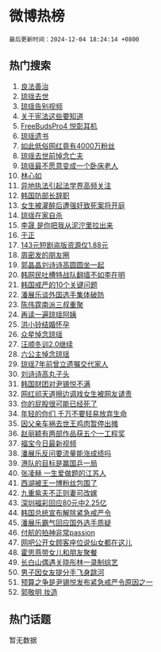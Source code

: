 # 微博热榜

`最后更新时间：2024-12-04 18:24:14 +0800`

## 热门搜索

1. [良法善治](https://m.weibo.cn/search?containerid=100103type%3D1%26t%3D10%26q%3D%23%E8%89%AF%E6%B3%95%E5%96%84%E6%B2%BB%23&stream_entry_id=51&isnewpage=1&extparam=seat%3D1%26pos%3D0%26filter_type%3Drealtimehot%26stream_entry_id%3D51%26c_type%3D51%26dgr%3D0%26q%3D%2523%25E8%2589%25AF%25E6%25B3%2595%25E5%2596%2584%25E6%25B2%25BB%2523%26cate%3D10103%26display_time%3D1733307853%26pre_seqid%3D173330785297700563131)
1. [琼瑶去世](https://m.weibo.cn/search?containerid=100103type%3D1%26t%3D10%26q%3D%E7%90%BC%E7%91%B6%E5%8E%BB%E4%B8%96&stream_entry_id=31&isnewpage=1&extparam=seat%3D1%26pos%3D0%26realpos%3D1%26q%3D%25E7%2590%25BC%25E7%2591%25B6%25E5%258E%25BB%25E4%25B8%2596%26dgr%3D0%26band_rank%3D1%26filter_type%3Drealtimehot%26flag%3D4%26c_type%3D31%26stream_entry_id%3D31%26lcate%3D5001%26cate%3D5001%26display_time%3D1733307853%26pre_seqid%3D173330785297700563131)
1. [琼瑶告别视频](https://m.weibo.cn/search?containerid=100103type%3D1%26t%3D10%26q%3D%E7%90%BC%E7%91%B6%E5%91%8A%E5%88%AB%E8%A7%86%E9%A2%91&stream_entry_id=31&isnewpage=1&extparam=seat%3D1%26pos%3D1%26realpos%3D2%26q%3D%25E7%2590%25BC%25E7%2591%25B6%25E5%2591%258A%25E5%2588%25AB%25E8%25A7%2586%25E9%25A2%2591%26dgr%3D0%26band_rank%3D2%26filter_type%3Drealtimehot%26flag%3D2%26c_type%3D31%26stream_entry_id%3D31%26lcate%3D5001%26cate%3D5001%26display_time%3D1733307853%26pre_seqid%3D173330785297700563131)
1. [关于宪法这些要知道](https://m.weibo.cn/search?containerid=100103type%3D1%26t%3D10%26q%3D%23%E5%85%B3%E4%BA%8E%E5%AE%AA%E6%B3%95%E8%BF%99%E4%BA%9B%E8%A6%81%E7%9F%A5%E9%81%93%23&stream_entry_id=31&isnewpage=1&extparam=seat%3D1%26pos%3D2%26realpos%3D3%26q%3D%2523%25E5%2585%25B3%25E4%25BA%258E%25E5%25AE%25AA%25E6%25B3%2595%25E8%25BF%2599%25E4%25BA%259B%25E8%25A6%2581%25E7%259F%25A5%25E9%2581%2593%2523%26dgr%3D0%26band_rank%3D3%26filter_type%3Drealtimehot%26flag%3D0%26c_type%3D31%26stream_entry_id%3D31%26lcate%3D5001%26cate%3D5001%26display_time%3D1733307853%26pre_seqid%3D173330785297700563131)
1. [FreeBudsPro4 悦彰耳机](https://m.weibo.cn/search?containerid=100103type%3D1%26t%3D10%26q%3D%23FreeBudsPro4+%E6%82%A6%E5%BD%B0%E8%80%B3%E6%9C%BA%23&stream_entry_id=31&isnewpage=1&extparam=seat%3D1%26pos%3D3%26stream_entry_id%3D31%26topic_ad%3D1%26adid%3D266901%26q%3D%2523FreeBudsPro4%2520%25E6%2582%25A6%25E5%25BD%25B0%25E8%2580%25B3%25E6%259C%25BA%2523%26is_ad_pos%3D1%26filter_type%3Drealtimehot%26dgr%3D0%26c_type%3D31%26band_rank%3D4%26lcate%3D5001%26cate%3D5001%26display_time%3D1733307853%26pre_seqid%3D173330785297700563131)
1. [琼瑶遗书](https://m.weibo.cn/search?containerid=100103type%3D1%26t%3D10%26q%3D%23%E7%90%BC%E7%91%B6%E9%81%97%E4%B9%A6%23&stream_entry_id=31&isnewpage=1&extparam=seat%3D1%26pos%3D4%26realpos%3D4%26q%3D%2523%25E7%2590%25BC%25E7%2591%25B6%25E9%2581%2597%25E4%25B9%25A6%2523%26dgr%3D0%26band_rank%3D4%26filter_type%3Drealtimehot%26flag%3D16%26c_type%3D31%26stream_entry_id%3D31%26lcate%3D5001%26cate%3D5001%26display_time%3D1733307853%26pre_seqid%3D173330785297700563131)
1. [如此低俗网红竟有4000万粉丝](https://m.weibo.cn/search?containerid=100103type%3D1%26t%3D10%26q%3D%23%E5%A6%82%E6%AD%A4%E4%BD%8E%E4%BF%97%E7%BD%91%E7%BA%A2%E7%AB%9F%E6%9C%894000%E4%B8%87%E7%B2%89%E4%B8%9D%23&stream_entry_id=31&isnewpage=1&extparam=seat%3D1%26pos%3D5%26realpos%3D5%26q%3D%2523%25E5%25A6%2582%25E6%25AD%25A4%25E4%25BD%258E%25E4%25BF%2597%25E7%25BD%2591%25E7%25BA%25A2%25E7%25AB%259F%25E6%259C%25894000%25E4%25B8%2587%25E7%25B2%2589%25E4%25B8%259D%2523%26dgr%3D0%26band_rank%3D5%26filter_type%3Drealtimehot%26flag%3D2%26c_type%3D31%26stream_entry_id%3D31%26lcate%3D5001%26cate%3D5001%26display_time%3D1733307853%26pre_seqid%3D173330785297700563131)
1. [琼瑶去世前悼念亡夫](https://m.weibo.cn/search?containerid=100103type%3D1%26t%3D10%26q%3D%23%E7%90%BC%E7%91%B6%E5%8E%BB%E4%B8%96%E5%89%8D%E6%82%BC%E5%BF%B5%E4%BA%A1%E5%A4%AB%23&stream_entry_id=31&isnewpage=1&extparam=seat%3D1%26pos%3D6%26realpos%3D6%26q%3D%2523%25E7%2590%25BC%25E7%2591%25B6%25E5%258E%25BB%25E4%25B8%2596%25E5%2589%258D%25E6%2582%25BC%25E5%25BF%25B5%25E4%25BA%25A1%25E5%25A4%25AB%2523%26dgr%3D0%26band_rank%3D6%26filter_type%3Drealtimehot%26flag%3D2%26c_type%3D31%26stream_entry_id%3D31%26lcate%3D5001%26cate%3D5001%26display_time%3D1733307853%26pre_seqid%3D173330785297700563131)
1. [琼瑶最不愿意变成一个卧床老人](https://m.weibo.cn/search?containerid=100103type%3D1%26t%3D10%26q%3D%23%E7%90%BC%E7%91%B6%E6%9C%80%E4%B8%8D%E6%84%BF%E6%84%8F%E5%8F%98%E6%88%90%E4%B8%80%E4%B8%AA%E5%8D%A7%E5%BA%8A%E8%80%81%E4%BA%BA%23&stream_entry_id=31&isnewpage=1&extparam=seat%3D1%26pos%3D7%26realpos%3D7%26q%3D%2523%25E7%2590%25BC%25E7%2591%25B6%25E6%259C%2580%25E4%25B8%258D%25E6%2584%25BF%25E6%2584%258F%25E5%258F%2598%25E6%2588%2590%25E4%25B8%2580%25E4%25B8%25AA%25E5%258D%25A7%25E5%25BA%258A%25E8%2580%2581%25E4%25BA%25BA%2523%26dgr%3D0%26band_rank%3D7%26filter_type%3Drealtimehot%26flag%3D0%26c_type%3D31%26stream_entry_id%3D31%26lcate%3D5001%26cate%3D5001%26display_time%3D1733307853%26pre_seqid%3D173330785297700563131)
1. [林心如](https://m.weibo.cn/search?containerid=100103type%3D1%26t%3D10%26q%3D%E6%9E%97%E5%BF%83%E5%A6%82&stream_entry_id=31&isnewpage=1&extparam=seat%3D1%26pos%3D8%26realpos%3D8%26q%3D%25E6%259E%2597%25E5%25BF%2583%25E5%25A6%2582%26dgr%3D0%26band_rank%3D8%26filter_type%3Drealtimehot%26flag%3D2%26c_type%3D31%26stream_entry_id%3D31%26lcate%3D5001%26cate%3D5001%26display_time%3D1733307853%26pre_seqid%3D173330785297700563131)
1. [异地执法引起法学界高频关注](https://m.weibo.cn/search?containerid=100103type%3D1%26t%3D10%26q%3D%23%E5%BC%82%E5%9C%B0%E6%89%A7%E6%B3%95%E5%BC%95%E8%B5%B7%E6%B3%95%E5%AD%A6%E7%95%8C%E9%AB%98%E9%A2%91%E5%85%B3%E6%B3%A8%23&stream_entry_id=31&isnewpage=1&extparam=seat%3D1%26pos%3D9%26realpos%3D9%26q%3D%2523%25E5%25BC%2582%25E5%259C%25B0%25E6%2589%25A7%25E6%25B3%2595%25E5%25BC%2595%25E8%25B5%25B7%25E6%25B3%2595%25E5%25AD%25A6%25E7%2595%258C%25E9%25AB%2598%25E9%25A2%2591%25E5%2585%25B3%25E6%25B3%25A8%2523%26dgr%3D0%26band_rank%3D9%26filter_type%3Drealtimehot%26flag%3D1%26c_type%3D31%26stream_entry_id%3D31%26lcate%3D5001%26cate%3D5001%26display_time%3D1733307853%26pre_seqid%3D173330785297700563131)
1. [韩国防部长辞职](https://m.weibo.cn/search?containerid=100103type%3D1%26t%3D10%26q%3D%23%E9%9F%A9%E5%9B%BD%E9%98%B2%E9%83%A8%E9%95%BF%E8%BE%9E%E8%81%8C%23&stream_entry_id=31&isnewpage=1&extparam=seat%3D1%26pos%3D10%26realpos%3D10%26q%3D%2523%25E9%259F%25A9%25E5%259B%25BD%25E9%2598%25B2%25E9%2583%25A8%25E9%2595%25BF%25E8%25BE%259E%25E8%2581%258C%2523%26dgr%3D0%26band_rank%3D10%26filter_type%3Drealtimehot%26flag%3D1%26c_type%3D31%26stream_entry_id%3D31%26lcate%3D5001%26cate%3D5001%26display_time%3D1733307853%26pre_seqid%3D173330785297700563131)
1. [女生被灌醉后遭强奸致死案将开庭](https://m.weibo.cn/search?containerid=100103type%3D1%26t%3D10%26q%3D%23%E5%A5%B3%E7%94%9F%E8%A2%AB%E7%81%8C%E9%86%89%E5%90%8E%E9%81%AD%E5%BC%BA%E5%A5%B8%E8%87%B4%E6%AD%BB%E6%A1%88%E5%B0%86%E5%BC%80%E5%BA%AD%23&stream_entry_id=31&isnewpage=1&extparam=seat%3D1%26pos%3D11%26realpos%3D11%26q%3D%2523%25E5%25A5%25B3%25E7%2594%259F%25E8%25A2%25AB%25E7%2581%258C%25E9%2586%2589%25E5%2590%258E%25E9%2581%25AD%25E5%25BC%25BA%25E5%25A5%25B8%25E8%2587%25B4%25E6%25AD%25BB%25E6%25A1%2588%25E5%25B0%2586%25E5%25BC%2580%25E5%25BA%25AD%2523%26dgr%3D0%26band_rank%3D11%26filter_type%3Drealtimehot%26flag%3D2%26c_type%3D31%26stream_entry_id%3D31%26lcate%3D5001%26cate%3D5001%26display_time%3D1733307853%26pre_seqid%3D173330785297700563131)
1. [琼瑶在家自杀](https://m.weibo.cn/search?containerid=100103type%3D1%26t%3D10%26q%3D%23%E7%90%BC%E7%91%B6%E5%9C%A8%E5%AE%B6%E8%87%AA%E6%9D%80%23&stream_entry_id=31&isnewpage=1&extparam=seat%3D1%26pos%3D12%26realpos%3D12%26q%3D%2523%25E7%2590%25BC%25E7%2591%25B6%25E5%259C%25A8%25E5%25AE%25B6%25E8%2587%25AA%25E6%259D%2580%2523%26dgr%3D0%26band_rank%3D12%26filter_type%3Drealtimehot%26flag%3D0%26c_type%3D31%26stream_entry_id%3D31%26lcate%3D5001%26cate%3D5001%26display_time%3D1733307853%26pre_seqid%3D173330785297700563131)
1. [李晟 是你把我从泥泞里拉出来](https://m.weibo.cn/search?containerid=100103type%3D1%26t%3D10%26q%3D%E6%9D%8E%E6%99%9F+%E6%98%AF%E4%BD%A0%E6%8A%8A%E6%88%91%E4%BB%8E%E6%B3%A5%E6%B3%9E%E9%87%8C%E6%8B%89%E5%87%BA%E6%9D%A5&stream_entry_id=31&isnewpage=1&extparam=seat%3D1%26pos%3D13%26realpos%3D13%26q%3D%25E6%259D%258E%25E6%2599%259F%2520%25E6%2598%25AF%25E4%25BD%25A0%25E6%258A%258A%25E6%2588%2591%25E4%25BB%258E%25E6%25B3%25A5%25E6%25B3%259E%25E9%2587%258C%25E6%258B%2589%25E5%2587%25BA%25E6%259D%25A5%26dgr%3D0%26band_rank%3D13%26filter_type%3Drealtimehot%26flag%3D1%26c_type%3D31%26stream_entry_id%3D31%26lcate%3D5001%26cate%3D5001%26display_time%3D1733307853%26pre_seqid%3D173330785297700563131)
1. [于正](https://m.weibo.cn/search?containerid=100103type%3D1%26t%3D10%26q%3D%E4%BA%8E%E6%AD%A3&stream_entry_id=31&isnewpage=1&extparam=seat%3D1%26pos%3D14%26realpos%3D14%26q%3D%25E4%25BA%258E%25E6%25AD%25A3%26dgr%3D0%26band_rank%3D14%26filter_type%3Drealtimehot%26flag%3D2%26c_type%3D31%26stream_entry_id%3D31%26lcate%3D5001%26cate%3D5001%26display_time%3D1733307853%26pre_seqid%3D173330785297700563131)
1. [143元短剧盗版资源仅1.88元](https://m.weibo.cn/search?containerid=100103type%3D1%26t%3D10%26q%3D%23143%E5%85%83%E7%9F%AD%E5%89%A7%E7%9B%97%E7%89%88%E8%B5%84%E6%BA%90%E4%BB%851.88%E5%85%83%23&stream_entry_id=31&isnewpage=1&extparam=seat%3D1%26pos%3D15%26realpos%3D15%26q%3D%2523143%25E5%2585%2583%25E7%259F%25AD%25E5%2589%25A7%25E7%259B%2597%25E7%2589%2588%25E8%25B5%2584%25E6%25BA%2590%25E4%25BB%25851.88%25E5%2585%2583%2523%26dgr%3D0%26band_rank%3D15%26filter_type%3Drealtimehot%26flag%3D1%26c_type%3D31%26stream_entry_id%3D31%26lcate%3D5001%26cate%3D5001%26display_time%3D1733307853%26pre_seqid%3D173330785297700563131)
1. [周密发的朋友圈](https://m.weibo.cn/search?containerid=100103type%3D1%26t%3D10%26q%3D%23%E5%91%A8%E5%AF%86%E5%8F%91%E7%9A%84%E6%9C%8B%E5%8F%8B%E5%9C%88%23&stream_entry_id=31&isnewpage=1&extparam=seat%3D1%26pos%3D16%26realpos%3D16%26q%3D%2523%25E5%2591%25A8%25E5%25AF%2586%25E5%258F%2591%25E7%259A%2584%25E6%259C%258B%25E5%258F%258B%25E5%259C%2588%2523%26dgr%3D0%26band_rank%3D16%26filter_type%3Drealtimehot%26flag%3D0%26c_type%3D31%26stream_entry_id%3D31%26lcate%3D5001%26cate%3D5001%26display_time%3D1733307853%26pre_seqid%3D173330785297700563131)
1. [郭晶晶刘诗诗高圆圆坐一起](https://m.weibo.cn/search?containerid=100103type%3D1%26t%3D10%26q%3D%23%E9%83%AD%E6%99%B6%E6%99%B6%E5%88%98%E8%AF%97%E8%AF%97%E9%AB%98%E5%9C%86%E5%9C%86%E5%9D%90%E4%B8%80%E8%B5%B7%23&stream_entry_id=31&isnewpage=1&extparam=seat%3D1%26pos%3D17%26realpos%3D17%26q%3D%2523%25E9%2583%25AD%25E6%2599%25B6%25E6%2599%25B6%25E5%2588%2598%25E8%25AF%2597%25E8%25AF%2597%25E9%25AB%2598%25E5%259C%2586%25E5%259C%2586%25E5%259D%2590%25E4%25B8%2580%25E8%25B5%25B7%2523%26dgr%3D0%26band_rank%3D17%26filter_type%3Drealtimehot%26flag%3D1%26c_type%3D31%26stream_entry_id%3D31%26lcate%3D5001%26cate%3D5001%26display_time%3D1733307853%26pre_seqid%3D173330785297700563131)
1. [韩网民吐槽特战队翻墙不如李在明](https://m.weibo.cn/search?containerid=100103type%3D1%26t%3D10%26q%3D%23%E9%9F%A9%E7%BD%91%E6%B0%91%E5%90%90%E6%A7%BD%E7%89%B9%E6%88%98%E9%98%9F%E7%BF%BB%E5%A2%99%E4%B8%8D%E5%A6%82%E6%9D%8E%E5%9C%A8%E6%98%8E%23&stream_entry_id=31&isnewpage=1&extparam=seat%3D1%26pos%3D18%26realpos%3D18%26q%3D%2523%25E9%259F%25A9%25E7%25BD%2591%25E6%25B0%2591%25E5%2590%2590%25E6%25A7%25BD%25E7%2589%25B9%25E6%2588%2598%25E9%2598%259F%25E7%25BF%25BB%25E5%25A2%2599%25E4%25B8%258D%25E5%25A6%2582%25E6%259D%258E%25E5%259C%25A8%25E6%2598%258E%2523%26dgr%3D0%26band_rank%3D18%26filter_type%3Drealtimehot%26flag%3D1%26c_type%3D31%26stream_entry_id%3D31%26lcate%3D5001%26cate%3D5001%26display_time%3D1733307853%26pre_seqid%3D173330785297700563131)
1. [韩国戒严的10个关键问题](https://m.weibo.cn/search?containerid=100103type%3D1%26t%3D10%26q%3D%23%E9%9F%A9%E5%9B%BD%E6%88%92%E4%B8%A5%E7%9A%8410%E4%B8%AA%E5%85%B3%E9%94%AE%E9%97%AE%E9%A2%98%23&stream_entry_id=31&isnewpage=1&extparam=seat%3D1%26pos%3D19%26realpos%3D19%26q%3D%2523%25E9%259F%25A9%25E5%259B%25BD%25E6%2588%2592%25E4%25B8%25A5%25E7%259A%258410%25E4%25B8%25AA%25E5%2585%25B3%25E9%2594%25AE%25E9%2597%25AE%25E9%25A2%2598%2523%26dgr%3D0%26band_rank%3D19%26filter_type%3Drealtimehot%26flag%3D1%26c_type%3D31%26stream_entry_id%3D31%26lcate%3D5001%26cate%3D5001%26display_time%3D1733307853%26pre_seqid%3D173330785297700563131)
1. [潘展乐谈外国选手集体破防](https://m.weibo.cn/search?containerid=100103type%3D1%26t%3D10%26q%3D%23%E6%BD%98%E5%B1%95%E4%B9%90%E8%B0%88%E5%A4%96%E5%9B%BD%E9%80%89%E6%89%8B%E9%9B%86%E4%BD%93%E7%A0%B4%E9%98%B2%23&stream_entry_id=31&isnewpage=1&extparam=seat%3D1%26pos%3D20%26realpos%3D20%26q%3D%2523%25E6%25BD%2598%25E5%25B1%2595%25E4%25B9%2590%25E8%25B0%2588%25E5%25A4%2596%25E5%259B%25BD%25E9%2580%2589%25E6%2589%258B%25E9%259B%2586%25E4%25BD%2593%25E7%25A0%25B4%25E9%2598%25B2%2523%26dgr%3D0%26band_rank%3D20%26filter_type%3Drealtimehot%26flag%3D1%26c_type%3D31%26stream_entry_id%3D31%26lcate%3D5001%26cate%3D5001%26display_time%3D1733307853%26pre_seqid%3D173330785297700563131)
1. [陈伟霆南派三叔重聚](https://m.weibo.cn/search?containerid=100103type%3D1%26t%3D10%26q%3D%23%E9%99%88%E4%BC%9F%E9%9C%86%E5%8D%97%E6%B4%BE%E4%B8%89%E5%8F%94%E9%87%8D%E8%81%9A%23&stream_entry_id=31&isnewpage=1&extparam=seat%3D1%26pos%3D21%26realpos%3D21%26q%3D%2523%25E9%2599%2588%25E4%25BC%259F%25E9%259C%2586%25E5%258D%2597%25E6%25B4%25BE%25E4%25B8%2589%25E5%258F%2594%25E9%2587%258D%25E8%2581%259A%2523%26dgr%3D0%26band_rank%3D21%26filter_type%3Drealtimehot%26flag%3D1%26c_type%3D31%26stream_entry_id%3D31%26lcate%3D5001%26cate%3D5001%26display_time%3D1733307853%26pre_seqid%3D173330785297700563131)
1. [再读一遍琼瑶阿姨](https://m.weibo.cn/search?containerid=100103type%3D1%26t%3D10%26q%3D%23%E5%86%8D%E8%AF%BB%E4%B8%80%E9%81%8D%E7%90%BC%E7%91%B6%E9%98%BF%E5%A7%A8%23&stream_entry_id=31&isnewpage=1&extparam=seat%3D1%26pos%3D22%26realpos%3D22%26q%3D%2523%25E5%2586%258D%25E8%25AF%25BB%25E4%25B8%2580%25E9%2581%258D%25E7%2590%25BC%25E7%2591%25B6%25E9%2598%25BF%25E5%25A7%25A8%2523%26dgr%3D0%26band_rank%3D22%26filter_type%3Drealtimehot%26flag%3D1%26c_type%3D31%26stream_entry_id%3D31%26lcate%3D5001%26cate%3D5001%26display_time%3D1733307853%26pre_seqid%3D173330785297700563131)
1. [洪小铃结婚怀孕](https://m.weibo.cn/search?containerid=100103type%3D1%26t%3D10%26q%3D%23%E6%B4%AA%E5%B0%8F%E9%93%83%E7%BB%93%E5%A9%9A%E6%80%80%E5%AD%95%23&stream_entry_id=31&isnewpage=1&extparam=seat%3D1%26pos%3D23%26realpos%3D23%26q%3D%2523%25E6%25B4%25AA%25E5%25B0%258F%25E9%2593%2583%25E7%25BB%2593%25E5%25A9%259A%25E6%2580%2580%25E5%25AD%2595%2523%26dgr%3D0%26band_rank%3D23%26filter_type%3Drealtimehot%26flag%3D2%26c_type%3D31%26stream_entry_id%3D31%26lcate%3D5001%26cate%3D5001%26display_time%3D1733307853%26pre_seqid%3D173330785297700563131)
1. [众星悼念琼瑶](https://m.weibo.cn/search?containerid=100103type%3D1%26t%3D10%26q%3D%23%E4%BC%97%E6%98%9F%E6%82%BC%E5%BF%B5%E7%90%BC%E7%91%B6%23&stream_entry_id=31&isnewpage=1&extparam=seat%3D1%26pos%3D24%26realpos%3D24%26q%3D%2523%25E4%25BC%2597%25E6%2598%259F%25E6%2582%25BC%25E5%25BF%25B5%25E7%2590%25BC%25E7%2591%25B6%2523%26dgr%3D0%26band_rank%3D24%26filter_type%3Drealtimehot%26flag%3D1%26c_type%3D31%26stream_entry_id%3D31%26lcate%3D5001%26cate%3D5001%26display_time%3D1733307853%26pre_seqid%3D173330785297700563131)
1. [汪顺冬训2.0继续](https://m.weibo.cn/search?containerid=100103type%3D1%26t%3D10%26q%3D%23%E6%B1%AA%E9%A1%BA%E5%86%AC%E8%AE%AD2.0%E7%BB%A7%E7%BB%AD%23&stream_entry_id=31&isnewpage=1&extparam=seat%3D1%26pos%3D25%26realpos%3D25%26q%3D%2523%25E6%25B1%25AA%25E9%25A1%25BA%25E5%2586%25AC%25E8%25AE%25AD2.0%25E7%25BB%25A7%25E7%25BB%25AD%2523%26dgr%3D0%26band_rank%3D25%26filter_type%3Drealtimehot%26flag%3D1%26c_type%3D31%26stream_entry_id%3D31%26lcate%3D5001%26cate%3D5001%26display_time%3D1733307853%26pre_seqid%3D173330785297700563131)
1. [六公主悼念琼瑶](https://m.weibo.cn/search?containerid=100103type%3D1%26t%3D10%26q%3D%23%E5%85%AD%E5%85%AC%E4%B8%BB%E6%82%BC%E5%BF%B5%E7%90%BC%E7%91%B6%23&stream_entry_id=31&isnewpage=1&extparam=seat%3D1%26pos%3D26%26realpos%3D26%26q%3D%2523%25E5%2585%25AD%25E5%2585%25AC%25E4%25B8%25BB%25E6%2582%25BC%25E5%25BF%25B5%25E7%2590%25BC%25E7%2591%25B6%2523%26dgr%3D0%26band_rank%3D26%26filter_type%3Drealtimehot%26flag%3D1%26c_type%3D31%26stream_entry_id%3D31%26lcate%3D5001%26cate%3D5001%26display_time%3D1733307853%26pre_seqid%3D173330785297700563131)
1. [琼瑶7年前曾立遗嘱交代家人](https://m.weibo.cn/search?containerid=100103type%3D1%26t%3D10%26q%3D%23%E7%90%BC%E7%91%B67%E5%B9%B4%E5%89%8D%E6%9B%BE%E7%AB%8B%E9%81%97%E5%98%B1%E4%BA%A4%E4%BB%A3%E5%AE%B6%E4%BA%BA%23&stream_entry_id=31&isnewpage=1&extparam=seat%3D1%26pos%3D27%26realpos%3D27%26q%3D%2523%25E7%2590%25BC%25E7%2591%25B67%25E5%25B9%25B4%25E5%2589%258D%25E6%259B%25BE%25E7%25AB%258B%25E9%2581%2597%25E5%2598%25B1%25E4%25BA%25A4%25E4%25BB%25A3%25E5%25AE%25B6%25E4%25BA%25BA%2523%26dgr%3D0%26band_rank%3D27%26filter_type%3Drealtimehot%26flag%3D0%26c_type%3D31%26stream_entry_id%3D31%26lcate%3D5001%26cate%3D5001%26display_time%3D1733307853%26pre_seqid%3D173330785297700563131)
1. [刘诗诗高丸子头](https://m.weibo.cn/search?containerid=100103type%3D1%26t%3D10%26q%3D%23%E5%88%98%E8%AF%97%E8%AF%97%E9%AB%98%E4%B8%B8%E5%AD%90%E5%A4%B4%23&stream_entry_id=31&isnewpage=1&extparam=seat%3D1%26pos%3D28%26realpos%3D28%26q%3D%2523%25E5%2588%2598%25E8%25AF%2597%25E8%25AF%2597%25E9%25AB%2598%25E4%25B8%25B8%25E5%25AD%2590%25E5%25A4%25B4%2523%26dgr%3D0%26band_rank%3D28%26filter_type%3Drealtimehot%26flag%3D1%26c_type%3D31%26stream_entry_id%3D31%26lcate%3D5001%26cate%3D5001%26display_time%3D1733307853%26pre_seqid%3D173330785297700563131)
1. [韩国财团对尹锡悦不满](https://m.weibo.cn/search?containerid=100103type%3D1%26t%3D10%26q%3D%23%E9%9F%A9%E5%9B%BD%E8%B4%A2%E5%9B%A2%E5%AF%B9%E5%B0%B9%E9%94%A1%E6%82%A6%E4%B8%8D%E6%BB%A1%23&stream_entry_id=31&isnewpage=1&extparam=seat%3D1%26pos%3D29%26realpos%3D29%26q%3D%2523%25E9%259F%25A9%25E5%259B%25BD%25E8%25B4%25A2%25E5%259B%25A2%25E5%25AF%25B9%25E5%25B0%25B9%25E9%2594%25A1%25E6%2582%25A6%25E4%25B8%258D%25E6%25BB%25A1%2523%26dgr%3D0%26band_rank%3D29%26filter_type%3Drealtimehot%26flag%3D1%26c_type%3D31%26stream_entry_id%3D31%26lcate%3D5001%26cate%3D5001%26display_time%3D1733307853%26pre_seqid%3D173330785297700563131)
1. [网红祁天道擦边调戏女生被网友谴责](https://m.weibo.cn/search?containerid=100103type%3D1%26t%3D10%26q%3D%23%E7%BD%91%E7%BA%A2%E7%A5%81%E5%A4%A9%E9%81%93%E6%93%A6%E8%BE%B9%E8%B0%83%E6%88%8F%E5%A5%B3%E7%94%9F%E8%A2%AB%E7%BD%91%E5%8F%8B%E8%B0%B4%E8%B4%A3%23&stream_entry_id=31&isnewpage=1&extparam=seat%3D1%26pos%3D30%26realpos%3D30%26q%3D%2523%25E7%25BD%2591%25E7%25BA%25A2%25E7%25A5%2581%25E5%25A4%25A9%25E9%2581%2593%25E6%2593%25A6%25E8%25BE%25B9%25E8%25B0%2583%25E6%2588%258F%25E5%25A5%25B3%25E7%2594%259F%25E8%25A2%25AB%25E7%25BD%2591%25E5%258F%258B%25E8%25B0%25B4%25E8%25B4%25A3%2523%26dgr%3D0%26band_rank%3D30%26filter_type%3Drealtimehot%26flag%3D0%26c_type%3D31%26stream_entry_id%3D31%26lcate%3D5001%26cate%3D5001%26display_time%3D1733307853%26pre_seqid%3D173330785297700563131)
1. [你的屁股很可能已经死了](https://m.weibo.cn/search?containerid=100103type%3D1%26t%3D10%26q%3D%E4%BD%A0%E7%9A%84%E5%B1%81%E8%82%A1%E5%BE%88%E5%8F%AF%E8%83%BD%E5%B7%B2%E7%BB%8F%E6%AD%BB%E4%BA%86&stream_entry_id=31&isnewpage=1&extparam=seat%3D1%26pos%3D31%26realpos%3D31%26q%3D%25E4%25BD%25A0%25E7%259A%2584%25E5%25B1%2581%25E8%2582%25A1%25E5%25BE%2588%25E5%258F%25AF%25E8%2583%25BD%25E5%25B7%25B2%25E7%25BB%258F%25E6%25AD%25BB%25E4%25BA%2586%26dgr%3D0%26band_rank%3D31%26filter_type%3Drealtimehot%26flag%3D0%26c_type%3D31%26stream_entry_id%3D31%26lcate%3D5001%26cate%3D5001%26display_time%3D1733307853%26pre_seqid%3D173330785297700563131)
1. [年轻的你们 千万不要轻易放弃生命](https://m.weibo.cn/search?containerid=100103type%3D1%26t%3D10%26q%3D%E5%B9%B4%E8%BD%BB%E7%9A%84%E4%BD%A0%E4%BB%AC+%E5%8D%83%E4%B8%87%E4%B8%8D%E8%A6%81%E8%BD%BB%E6%98%93%E6%94%BE%E5%BC%83%E7%94%9F%E5%91%BD&stream_entry_id=31&isnewpage=1&extparam=seat%3D1%26pos%3D32%26realpos%3D32%26q%3D%25E5%25B9%25B4%25E8%25BD%25BB%25E7%259A%2584%25E4%25BD%25A0%25E4%25BB%25AC%2520%25E5%258D%2583%25E4%25B8%2587%25E4%25B8%258D%25E8%25A6%2581%25E8%25BD%25BB%25E6%2598%2593%25E6%2594%25BE%25E5%25BC%2583%25E7%2594%259F%25E5%2591%25BD%26dgr%3D0%26band_rank%3D32%26filter_type%3Drealtimehot%26flag%3D0%26c_type%3D31%26stream_entry_id%3D31%26lcate%3D5001%26cate%3D5001%26display_time%3D1733307853%26pre_seqid%3D173330785297700563131)
1. [因父亲车祸去世王鸡肉暂停出摊](https://m.weibo.cn/search?containerid=100103type%3D1%26t%3D10%26q%3D%23%E5%9B%A0%E7%88%B6%E4%BA%B2%E8%BD%A6%E7%A5%B8%E5%8E%BB%E4%B8%96%E7%8E%8B%E9%B8%A1%E8%82%89%E6%9A%82%E5%81%9C%E5%87%BA%E6%91%8A%23&stream_entry_id=31&isnewpage=1&extparam=seat%3D1%26pos%3D33%26realpos%3D33%26q%3D%2523%25E5%259B%25A0%25E7%2588%25B6%25E4%25BA%25B2%25E8%25BD%25A6%25E7%25A5%25B8%25E5%258E%25BB%25E4%25B8%2596%25E7%258E%258B%25E9%25B8%25A1%25E8%2582%2589%25E6%259A%2582%25E5%2581%259C%25E5%2587%25BA%25E6%2591%258A%2523%26dgr%3D0%26band_rank%3D33%26filter_type%3Drealtimehot%26flag%3D0%26c_type%3D31%26stream_entry_id%3D31%26lcate%3D5001%26cate%3D5001%26display_time%3D1733307853%26pre_seqid%3D173330785297700563131)
1. [赵丽颖有两部作品获五个一工程奖](https://m.weibo.cn/search?containerid=100103type%3D1%26t%3D10%26q%3D%23%E8%B5%B5%E4%B8%BD%E9%A2%96%E6%9C%89%E4%B8%A4%E9%83%A8%E4%BD%9C%E5%93%81%E8%8E%B7%E4%BA%94%E4%B8%AA%E4%B8%80%E5%B7%A5%E7%A8%8B%E5%A5%96%23&stream_entry_id=31&isnewpage=1&extparam=seat%3D1%26pos%3D34%26realpos%3D34%26q%3D%2523%25E8%25B5%25B5%25E4%25B8%25BD%25E9%25A2%2596%25E6%259C%2589%25E4%25B8%25A4%25E9%2583%25A8%25E4%25BD%259C%25E5%2593%2581%25E8%258E%25B7%25E4%25BA%2594%25E4%25B8%25AA%25E4%25B8%2580%25E5%25B7%25A5%25E7%25A8%258B%25E5%25A5%2596%2523%26dgr%3D0%26band_rank%3D34%26filter_type%3Drealtimehot%26flag%3D1%26c_type%3D31%26stream_entry_id%3D31%26lcate%3D5001%26cate%3D5001%26display_time%3D1733307853%26pre_seqid%3D173330785297700563131)
1. [福宝今日最新视频](https://m.weibo.cn/search?containerid=100103type%3D1%26t%3D10%26q%3D%23%E7%A6%8F%E5%AE%9D%E4%BB%8A%E6%97%A5%E6%9C%80%E6%96%B0%E8%A7%86%E9%A2%91%23&stream_entry_id=31&isnewpage=1&extparam=seat%3D1%26pos%3D35%26realpos%3D35%26q%3D%2523%25E7%25A6%258F%25E5%25AE%259D%25E4%25BB%258A%25E6%2597%25A5%25E6%259C%2580%25E6%2596%25B0%25E8%25A7%2586%25E9%25A2%2591%2523%26dgr%3D0%26band_rank%3D35%26filter_type%3Drealtimehot%26flag%3D1%26c_type%3D31%26stream_entry_id%3D31%26lcate%3D5001%26cate%3D5001%26display_time%3D1733307853%26pre_seqid%3D173330785297700563131)
1. [潘展乐反问要流量能涨成绩吗](https://m.weibo.cn/search?containerid=100103type%3D1%26t%3D10%26q%3D%23%E6%BD%98%E5%B1%95%E4%B9%90%E5%8F%8D%E9%97%AE%E8%A6%81%E6%B5%81%E9%87%8F%E8%83%BD%E6%B6%A8%E6%88%90%E7%BB%A9%E5%90%97%23&stream_entry_id=31&isnewpage=1&extparam=seat%3D1%26pos%3D36%26realpos%3D36%26q%3D%2523%25E6%25BD%2598%25E5%25B1%2595%25E4%25B9%2590%25E5%258F%258D%25E9%2597%25AE%25E8%25A6%2581%25E6%25B5%2581%25E9%2587%258F%25E8%2583%25BD%25E6%25B6%25A8%25E6%2588%2590%25E7%25BB%25A9%25E5%2590%2597%2523%26dgr%3D0%26band_rank%3D36%26filter_type%3Drealtimehot%26flag%3D1%26c_type%3D31%26stream_entry_id%3D31%26lcate%3D5001%26cate%3D5001%26display_time%3D1733307853%26pre_seqid%3D173330785297700563131)
1. [港队的目标是赢国乒一局](https://m.weibo.cn/search?containerid=100103type%3D1%26t%3D10%26q%3D%23%E6%B8%AF%E9%98%9F%E7%9A%84%E7%9B%AE%E6%A0%87%E6%98%AF%E8%B5%A2%E5%9B%BD%E4%B9%92%E4%B8%80%E5%B1%80%23&stream_entry_id=31&isnewpage=1&extparam=seat%3D1%26pos%3D37%26realpos%3D37%26q%3D%2523%25E6%25B8%25AF%25E9%2598%259F%25E7%259A%2584%25E7%259B%25AE%25E6%25A0%2587%25E6%2598%25AF%25E8%25B5%25A2%25E5%259B%25BD%25E4%25B9%2592%25E4%25B8%2580%25E5%25B1%2580%2523%26dgr%3D0%26band_rank%3D37%26filter_type%3Drealtimehot%26flag%3D1%26c_type%3D31%26stream_entry_id%3D31%26lcate%3D5001%26cate%3D5001%26display_time%3D1733307853%26pre_seqid%3D173330785297700563131)
1. [张凌赫 一生爱做题的江苏人](https://m.weibo.cn/search?containerid=100103type%3D1%26t%3D10%26q%3D%E5%BC%A0%E5%87%8C%E8%B5%AB+%E4%B8%80%E7%94%9F%E7%88%B1%E5%81%9A%E9%A2%98%E7%9A%84%E6%B1%9F%E8%8B%8F%E4%BA%BA&stream_entry_id=31&isnewpage=1&extparam=seat%3D1%26pos%3D38%26realpos%3D38%26q%3D%25E5%25BC%25A0%25E5%2587%258C%25E8%25B5%25AB%2520%25E4%25B8%2580%25E7%2594%259F%25E7%2588%25B1%25E5%2581%259A%25E9%25A2%2598%25E7%259A%2584%25E6%25B1%259F%25E8%258B%258F%25E4%25BA%25BA%26dgr%3D0%26band_rank%3D38%26filter_type%3Drealtimehot%26flag%3D1%26c_type%3D31%26stream_entry_id%3D31%26lcate%3D5001%26cate%3D5001%26display_time%3D1733307853%26pre_seqid%3D173330785297700563131)
1. [西湖被王一博粉丝包围了](https://m.weibo.cn/search?containerid=100103type%3D1%26t%3D10%26q%3D%23%E8%A5%BF%E6%B9%96%E8%A2%AB%E7%8E%8B%E4%B8%80%E5%8D%9A%E7%B2%89%E4%B8%9D%E5%8C%85%E5%9B%B4%E4%BA%86%23&stream_entry_id=31&isnewpage=1&extparam=seat%3D1%26pos%3D39%26realpos%3D39%26q%3D%2523%25E8%25A5%25BF%25E6%25B9%2596%25E8%25A2%25AB%25E7%258E%258B%25E4%25B8%2580%25E5%258D%259A%25E7%25B2%2589%25E4%25B8%259D%25E5%258C%2585%25E5%259B%25B4%25E4%25BA%2586%2523%26dgr%3D0%26band_rank%3D39%26filter_type%3Drealtimehot%26flag%3D1%26c_type%3D31%26stream_entry_id%3D31%26lcate%3D5001%26cate%3D5001%26display_time%3D1733307853%26pre_seqid%3D173330785297700563131)
1. [九重紫夫不正则妻可改嫁](https://m.weibo.cn/search?containerid=100103type%3D1%26t%3D10%26q%3D%E4%B9%9D%E9%87%8D%E7%B4%AB%E5%A4%AB%E4%B8%8D%E6%AD%A3%E5%88%99%E5%A6%BB%E5%8F%AF%E6%94%B9%E5%AB%81&stream_entry_id=31&isnewpage=1&extparam=seat%3D1%26pos%3D40%26realpos%3D40%26q%3D%25E4%25B9%259D%25E9%2587%258D%25E7%25B4%25AB%25E5%25A4%25AB%25E4%25B8%258D%25E6%25AD%25A3%25E5%2588%2599%25E5%25A6%25BB%25E5%258F%25AF%25E6%2594%25B9%25E5%25AB%2581%26dgr%3D0%26band_rank%3D40%26filter_type%3Drealtimehot%26flag%3D1%26c_type%3D31%26stream_entry_id%3D31%26lcate%3D5001%26cate%3D5001%26display_time%3D1733307853%26pre_seqid%3D173330785297700563131)
1. [深圳福彩回应80元中2.25亿](https://m.weibo.cn/search?containerid=100103type%3D1%26t%3D10%26q%3D%23%E6%B7%B1%E5%9C%B3%E7%A6%8F%E5%BD%A9%E5%9B%9E%E5%BA%9480%E5%85%83%E4%B8%AD2.25%E4%BA%BF%23&stream_entry_id=31&isnewpage=1&extparam=seat%3D1%26pos%3D41%26realpos%3D41%26q%3D%2523%25E6%25B7%25B1%25E5%259C%25B3%25E7%25A6%258F%25E5%25BD%25A9%25E5%259B%259E%25E5%25BA%259480%25E5%2585%2583%25E4%25B8%25AD2.25%25E4%25BA%25BF%2523%26dgr%3D0%26band_rank%3D41%26filter_type%3Drealtimehot%26flag%3D0%26c_type%3D31%26stream_entry_id%3D31%26lcate%3D5001%26cate%3D5001%26display_time%3D1733307853%26pre_seqid%3D173330785297700563131)
1. [韩国总统宣布解除紧急戒严令](https://m.weibo.cn/search?containerid=100103type%3D1%26t%3D10%26q%3D%23%E9%9F%A9%E5%9B%BD%E6%80%BB%E7%BB%9F%E5%AE%A3%E5%B8%83%E8%A7%A3%E9%99%A4%E7%B4%A7%E6%80%A5%E6%88%92%E4%B8%A5%E4%BB%A4%23&stream_entry_id=31&isnewpage=1&extparam=seat%3D1%26pos%3D42%26realpos%3D42%26q%3D%2523%25E9%259F%25A9%25E5%259B%25BD%25E6%2580%25BB%25E7%25BB%259F%25E5%25AE%25A3%25E5%25B8%2583%25E8%25A7%25A3%25E9%2599%25A4%25E7%25B4%25A7%25E6%2580%25A5%25E6%2588%2592%25E4%25B8%25A5%25E4%25BB%25A4%2523%26dgr%3D0%26band_rank%3D42%26filter_type%3Drealtimehot%26flag%3D0%26c_type%3D31%26stream_entry_id%3D31%26lcate%3D5001%26cate%3D5001%26display_time%3D1733307853%26pre_seqid%3D173330785297700563131)
1. [潘展乐霸气回应国外选手质疑](https://m.weibo.cn/search?containerid=100103type%3D1%26t%3D10%26q%3D%23%E6%BD%98%E5%B1%95%E4%B9%90%E9%9C%B8%E6%B0%94%E5%9B%9E%E5%BA%94%E5%9B%BD%E5%A4%96%E9%80%89%E6%89%8B%E8%B4%A8%E7%96%91%23&stream_entry_id=31&isnewpage=1&extparam=seat%3D1%26pos%3D43%26realpos%3D43%26q%3D%2523%25E6%25BD%2598%25E5%25B1%2595%25E4%25B9%2590%25E9%259C%25B8%25E6%25B0%2594%25E5%259B%259E%25E5%25BA%2594%25E5%259B%25BD%25E5%25A4%2596%25E9%2580%2589%25E6%2589%258B%25E8%25B4%25A8%25E7%2596%2591%2523%26dgr%3D0%26band_rank%3D43%26filter_type%3Drealtimehot%26flag%3D0%26c_type%3D31%26stream_entry_id%3D31%26lcate%3D5001%26cate%3D5001%26display_time%3D1733307853%26pre_seqid%3D173330785297700563131)
1. [付航的拍神非常passion](https://m.weibo.cn/search?containerid=100103type%3D1%26t%3D10%26q%3D%23%E4%BB%98%E8%88%AA%E7%9A%84%E6%8B%8D%E7%A5%9E%E9%9D%9E%E5%B8%B8passion%23&stream_entry_id=31&isnewpage=1&extparam=seat%3D1%26pos%3D44%26realpos%3D44%26q%3D%2523%25E4%25BB%2598%25E8%2588%25AA%25E7%259A%2584%25E6%258B%258D%25E7%25A5%259E%25E9%259D%259E%25E5%25B8%25B8passion%2523%26dgr%3D0%26band_rank%3D44%26adid%3D267162%26filter_type%3Drealtimehot%26flag%3D0%26c_type%3D31%26stream_entry_id%3D31%26lcate%3D5001%26cate%3D5001%26display_time%3D1733307853%26pre_seqid%3D173330785297700563131)
1. [网吧公开女顾客座位说仙女都在这儿](https://m.weibo.cn/search?containerid=100103type%3D1%26t%3D10%26q%3D%23%E7%BD%91%E5%90%A7%E5%85%AC%E5%BC%80%E5%A5%B3%E9%A1%BE%E5%AE%A2%E5%BA%A7%E4%BD%8D%E8%AF%B4%E4%BB%99%E5%A5%B3%E9%83%BD%E5%9C%A8%E8%BF%99%E5%84%BF%23&stream_entry_id=31&isnewpage=1&extparam=seat%3D1%26pos%3D45%26realpos%3D45%26q%3D%2523%25E7%25BD%2591%25E5%2590%25A7%25E5%2585%25AC%25E5%25BC%2580%25E5%25A5%25B3%25E9%25A1%25BE%25E5%25AE%25A2%25E5%25BA%25A7%25E4%25BD%258D%25E8%25AF%25B4%25E4%25BB%2599%25E5%25A5%25B3%25E9%2583%25BD%25E5%259C%25A8%25E8%25BF%2599%25E5%2584%25BF%2523%26dgr%3D0%26band_rank%3D45%26filter_type%3Drealtimehot%26flag%3D1%26c_type%3D31%26stream_entry_id%3D31%26lcate%3D5001%26cate%3D5001%26display_time%3D1733307853%26pre_seqid%3D173330785297700563131)
1. [霍思燕带女儿和朋友聚餐](https://m.weibo.cn/search?containerid=100103type%3D1%26t%3D10%26q%3D%23%E9%9C%8D%E6%80%9D%E7%87%95%E5%B8%A6%E5%A5%B3%E5%84%BF%E5%92%8C%E6%9C%8B%E5%8F%8B%E8%81%9A%E9%A4%90%23&stream_entry_id=31&isnewpage=1&extparam=seat%3D1%26pos%3D46%26realpos%3D46%26q%3D%2523%25E9%259C%258D%25E6%2580%259D%25E7%2587%2595%25E5%25B8%25A6%25E5%25A5%25B3%25E5%2584%25BF%25E5%2592%258C%25E6%259C%258B%25E5%258F%258B%25E8%2581%259A%25E9%25A4%2590%2523%26dgr%3D0%26band_rank%3D46%26filter_type%3Drealtimehot%26flag%3D0%26c_type%3D31%26stream_entry_id%3D31%26lcate%3D5001%26cate%3D5001%26display_time%3D1733307853%26pre_seqid%3D173330785297700563131)
1. [长白山偶遇关晓彤林一录制综艺](https://m.weibo.cn/search?containerid=100103type%3D1%26t%3D10%26q%3D%23%E9%95%BF%E7%99%BD%E5%B1%B1%E5%81%B6%E9%81%87%E5%85%B3%E6%99%93%E5%BD%A4%E6%9E%97%E4%B8%80%E5%BD%95%E5%88%B6%E7%BB%BC%E8%89%BA%23&stream_entry_id=31&isnewpage=1&extparam=seat%3D1%26pos%3D47%26realpos%3D47%26q%3D%2523%25E9%2595%25BF%25E7%2599%25BD%25E5%25B1%25B1%25E5%2581%25B6%25E9%2581%2587%25E5%2585%25B3%25E6%2599%2593%25E5%25BD%25A4%25E6%259E%2597%25E4%25B8%2580%25E5%25BD%2595%25E5%2588%25B6%25E7%25BB%25BC%25E8%2589%25BA%2523%26dgr%3D0%26band_rank%3D47%26filter_type%3Drealtimehot%26flag%3D0%26c_type%3D31%26stream_entry_id%3D31%26lcate%3D5001%26cate%3D5001%26display_time%3D1733307853%26pre_seqid%3D173330785297700563131)
1. [男子因女友提分手飞身跳河](https://m.weibo.cn/search?containerid=100103type%3D1%26t%3D10%26q%3D%23%E7%94%B7%E5%AD%90%E5%9B%A0%E5%A5%B3%E5%8F%8B%E6%8F%90%E5%88%86%E6%89%8B%E9%A3%9E%E8%BA%AB%E8%B7%B3%E6%B2%B3%23&stream_entry_id=31&isnewpage=1&extparam=seat%3D1%26pos%3D48%26realpos%3D48%26q%3D%2523%25E7%2594%25B7%25E5%25AD%2590%25E5%259B%25A0%25E5%25A5%25B3%25E5%258F%258B%25E6%258F%2590%25E5%2588%2586%25E6%2589%258B%25E9%25A3%259E%25E8%25BA%25AB%25E8%25B7%25B3%25E6%25B2%25B3%2523%26dgr%3D0%26band_rank%3D48%26filter_type%3Drealtimehot%26flag%3D0%26c_type%3D31%26stream_entry_id%3D31%26lcate%3D5001%26cate%3D5001%26display_time%3D1733307853%26pre_seqid%3D173330785297700563131)
1. [预算之争是尹锡悦发布紧急戒严令原因之一](https://m.weibo.cn/search?containerid=100103type%3D1%26t%3D10%26q%3D%23%E9%A2%84%E7%AE%97%E4%B9%8B%E4%BA%89%E6%98%AF%E5%B0%B9%E9%94%A1%E6%82%A6%E5%8F%91%E5%B8%83%E7%B4%A7%E6%80%A5%E6%88%92%E4%B8%A5%E4%BB%A4%E5%8E%9F%E5%9B%A0%E4%B9%8B%E4%B8%80%23&stream_entry_id=31&isnewpage=1&extparam=seat%3D1%26pos%3D49%26realpos%3D49%26q%3D%2523%25E9%25A2%2584%25E7%25AE%2597%25E4%25B9%258B%25E4%25BA%2589%25E6%2598%25AF%25E5%25B0%25B9%25E9%2594%25A1%25E6%2582%25A6%25E5%258F%2591%25E5%25B8%2583%25E7%25B4%25A7%25E6%2580%25A5%25E6%2588%2592%25E4%25B8%25A5%25E4%25BB%25A4%25E5%258E%259F%25E5%259B%25A0%25E4%25B9%258B%25E4%25B8%2580%2523%26dgr%3D0%26band_rank%3D49%26filter_type%3Drealtimehot%26flag%3D1%26c_type%3D31%26stream_entry_id%3D31%26lcate%3D5001%26cate%3D5001%26display_time%3D1733307853%26pre_seqid%3D173330785297700563131)
1. [郭敬明 妆造](https://m.weibo.cn/search?containerid=100103type%3D1%26t%3D10%26q%3D%E9%83%AD%E6%95%AC%E6%98%8E+%E5%A6%86%E9%80%A0&stream_entry_id=31&isnewpage=1&extparam=seat%3D1%26pos%3D50%26realpos%3D50%26q%3D%25E9%2583%25AD%25E6%2595%25AC%25E6%2598%258E%2520%25E5%25A6%2586%25E9%2580%25A0%26dgr%3D0%26band_rank%3D50%26filter_type%3Drealtimehot%26flag%3D0%26c_type%3D31%26stream_entry_id%3D31%26lcate%3D5001%26cate%3D5001%26display_time%3D1733307853%26pre_seqid%3D173330785297700563131)

## 热门话题

暂无数据
